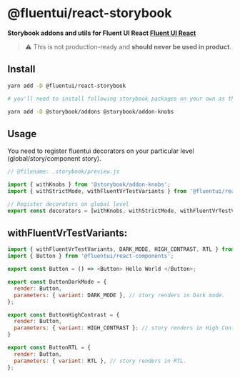 # @fluentui/react-storybook

**Storybook addons and utils for Fluent UI React [Fluent UI React](https://developer.microsoft.com/en-us/fluentui)**

> ⚠️ This is not production-ready and **should never be used in product**.

## Install

```sh
yarn add -D @fluentui/react-storybook

# you'll need to install following storybook packages on your own as they are peerDependencies

yarn add -D @storybook/addons @storybook/addon-knobs
```

## Usage

You need to register fluentui decorators on your particular level (global/story/component story).

```js
// @filename: .storybook/preview.js

import { withKnobs } from '@storybook/addon-knobs';
import { withStrictMode, withFluentVrTestVariants } from '@fluentui/react-storybook';

// Register decorators on global level
export const decorators = [withKnobs, withStrictMode, withFluentVrTestVariants];
```

## withFluentVrTestVariants:

```js
import { withFluentVrTestVariants, DARK_MODE, HIGH_CONTRAST, RTL } from '@fluentui/react-storybook';
import { Button } from '@fluentui/react-components';

export const Button = () => <Button> Hello World </Button>;

export const ButtonDarkMode = {
  render: Button,
  parameters: { variant: DARK_MODE }, // story renders in Dark mode.
};

export const ButtonHighContrast = {
  render: Button,
  parameters: { variant: HIGH_CONTRAST }; // story renders in High Contrast mode.
}

export const ButtonRTL = {
  render: Button,
  parameters: { variant: RTL }, // story renders in RTL.
};

```
